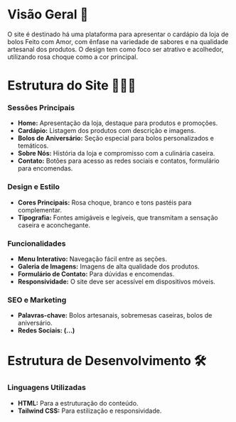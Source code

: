 # Visão Geral 🔎

O site é destinado há uma plataforma para apresentar o cardápio da loja de bolos Feito com Amor, com ênfase na variedade de sabores e na qualidade artesanal dos produtos. O design tem como foco ser atrativo e acolhedor, utilizando rosa choque como a cor principal.

# Estrutura do Site 👨🏽‍💻

### Sessões Principais

- **Home:** Apresentação da loja, destaque para produtos e promoções.
- **Cardápio:** Listagem dos produtos com descrição e imagens.
- **Bolos de Aniversário:** Seção especial para bolos personalizados e temáticos.
- **Sobre Nós:** História da loja e compromisso com a culinária caseira.
- **Contato:** Botões para acesso as redes sociais e contatos, formulário para encomendas.

### Design e Estilo

- **Cores Principais:** Rosa choque, branco e tons pastéis para complementar.
- **Tipografia:** Fontes amigáveis e legíveis, que transmitam a sensação caseira e aconchegante.

### Funcionalidades

- **Menu Interativo:** Navegação fácil entre as seções.
- **Galeria de Imagens:** Imagens de alta qualidade dos produtos.
- **Formulário de Contato:** Para dúvidas e encomendas.
- **Responsividade:** O site deve ser acessível em dispositivos móveis.

### SEO e Marketing

- **Palavras-chave:** Bolos artesanais, sobremesas caseiras, bolos de aniversário.
- **Redes Sociais: (...)**

# Estrutura de Desenvolvimento 🛠

### Linguagens Utilizadas

- **HTML:** Para a estruturação do conteúdo.
- **Tailwind CSS:** Para estilização e responsividade.
